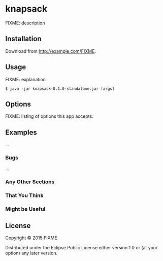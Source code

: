 # knapsack

FIXME: description

## Installation

Download from http://example.com/FIXME.

## Usage

FIXME: explanation

    $ java -jar knapsack-0.1.0-standalone.jar [args]

## Options

FIXME: listing of options this app accepts.

## Examples

...

### Bugs

...

### Any Other Sections
### That You Think
### Might be Useful

## License

Copyright © 2015 FIXME

Distributed under the Eclipse Public License either version 1.0 or (at
your option) any later version.
